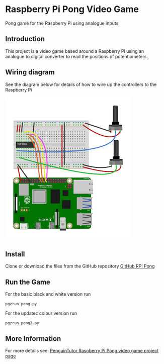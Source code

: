 # Raspberry Pi Pong Video Game
Pong game for the Raspberry Pi using analogue inputs

## Introduction

This project is a video game based around a Raspberry Pi using an analogue to digital converter to read the positions of potentiometers.

## Wiring diagram

See the diagram below for details of how to wire up the controllers to the Raspberry Pi

![Raspberry Pi Pong breadboard circuit](pong-circuit.png)

## Install

Clone or download the files from the GitHub repository [GitHub RPI Pong](https://github.com/penguintutor/rpi-pong)

## Run the Game

For the basic black and white version run

    pgzrun pong.py
    
For the updatec colour version run

    pgzrun pong2.py
    
## More Information

For more details see: [PenguinTutor Raspberry Pi Pong video game project page](https://www.penguintutor.com/projects/pong) 